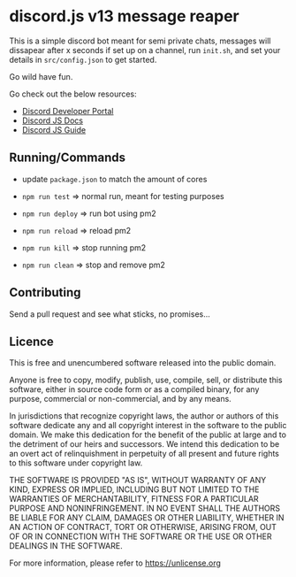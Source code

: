 # discord.js v13 message reaper

This is a simple discord bot meant for semi private chats, messages will dissapear after x seconds if set up on a channel, run `init.sh`, and set your details in `src/config.json` to get started.

Go wild have fun.

Go check out the below resources:
- [Discord Developer Portal](https://discord.com/developers/applications)
- [Discord JS Docs](https://discord.js.org/#/docs/main/stable/general/welcome)
- [Discord JS Guide](https://discordjs.guide/)

## Running/Commands

- update `package.json` to match the amount of cores

- `npm run test` => normal run, meant for testing purposes
- `npm run deploy` => run bot using pm2
- `npm run reload` => reload pm2
- `npm run kill` => stop running pm2
- `npm run clean` => stop and remove pm2

## Contributing

Send a pull request and see what sticks, no promises...

## Licence

This is free and unencumbered software released into the public domain.

Anyone is free to copy, modify, publish, use, compile, sell, or distribute this software, either in source code form or as a compiled binary, for any purpose, commercial or non-commercial, and by any means.

In jurisdictions that recognize copyright laws, the author or authors of this software dedicate any and all copyright interest in the software to the public domain. We make this dedication for the benefit of the public at large and to the detriment of our heirs and successors. We intend this dedication to be an overt act of relinquishment in perpetuity of all present and future rights to this software under copyright law.

THE SOFTWARE IS PROVIDED "AS IS", WITHOUT WARRANTY OF ANY KIND, EXPRESS OR IMPLIED, INCLUDING BUT NOT LIMITED TO THE WARRANTIES OF MERCHANTABILITY, FITNESS FOR A PARTICULAR PURPOSE AND NONINFRINGEMENT. IN NO EVENT SHALL THE AUTHORS BE LIABLE FOR ANY CLAIM, DAMAGES OR OTHER LIABILITY, WHETHER IN AN ACTION OF CONTRACT, TORT OR OTHERWISE, ARISING FROM, OUT OF OR IN CONNECTION WITH THE SOFTWARE OR THE USE OR OTHER DEALINGS IN THE SOFTWARE.

For more information, please refer to <https://unlicense.org>